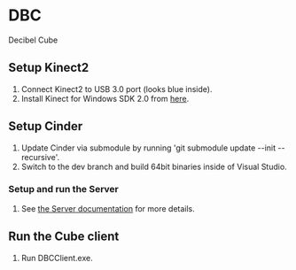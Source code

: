 DBC
===

Decibel Cube

## Setup Kinect2
1. Connect Kinect2 to USB 3.0 port (looks blue inside).
1. Install Kinect for Windows SDK 2.0 from [here](http://www.microsoft.com/en-us/download/details.aspx?id=43661).

## Setup Cinder
1. Update Cinder via submodule by running 'git submodule update --init --recursive'.
2. Switch to the dev branch and build 64bit binaries inside of Visual Studio.

### Setup and run the Server
1. See [the Server documentation](server/) for more details.

## Run the Cube client
1. Run DBCClient.exe.